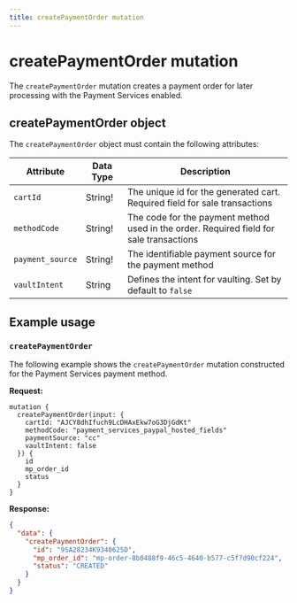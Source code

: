 ```yaml
---
title: createPaymentOrder mutation
---
```


# createPaymentOrder mutation

The `createPaymentOrder` mutation creates a payment order for later processing with the Payment Services enabled.

## createPaymentOrder object

The `createPaymentOrder` object must contain the following attributes:

Attribute |  Data Type | Description
--- | --- | ---
`cartId` | String! | The unique id for the generated cart. Required field for sale transactions
`methodCode` | String! | The code for the payment method used in the order. Required field for sale transactions
`payment_source` | String! | The identifiable payment source for the payment method
`vaultIntent` | String | Defines the intent for vaulting. Set by default to `false`

## Example usage

### `createPaymentOrder`

The following example shows the `createPaymentOrder` mutation constructed for the Payment Services payment method.

**Request:**

```text
mutation {
  createPaymentOrder(input: {
    cartId: "AJCY8dhIfuch9LcDHAxEkw7oG3DjGdKt"
    methodCode: "payment_services_paypal_hosted_fields"
    paymentSource: "cc"
    vaultIntent: false
  }) {
    id
    mp_order_id
    status
  }
}
```

**Response:**

```json
{
  "data": {
    "createPaymentOrder": {
      "id": "9SA28234K9340625D",
      "mp_order_id": "mp-order-8b0488f9-46c5-4640-b577-c5f7d90cf224",
      "status": "CREATED"
    }
  }
}
```
